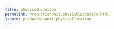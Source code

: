 ```yaml
---
title: physicalLocation
permalink: ProductionUnit.physicalLocation.html
jsonid: productionunit_physicallocation
---
```

